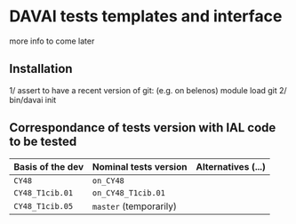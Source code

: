 DAVAI tests templates and interface
===================================

more info to come later

Installation
------------

1/ assert to have a recent version of git:
   (e.g. on belenos) module load git
2/ bin/davai init

Correspondance of tests version with IAL code to be tested
----------------------------------------------------------

| Basis of the dev | Nominal tests version | Alternatives (...) |
|:-----------------|:----------------------|:-------------------|
| `CY48` | `on_CY48` | |
| `CY48_T1cib.01` | `on_CY48_T1cib.01` | |
| `CY48_T1cib.05` | `master` (temporarily) | |

